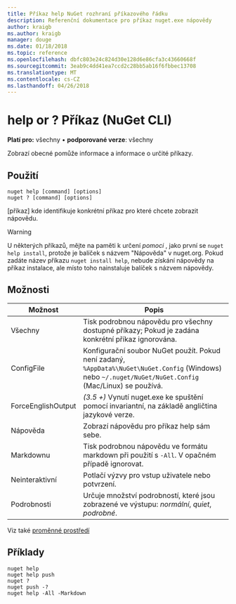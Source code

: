 ```yaml
---
title: Příkaz help NuGet rozhraní příkazového řádku
description: Referenční dokumentace pro příkaz nuget.exe nápovědy
author: kraigb
ms.author: kraigb
manager: douge
ms.date: 01/18/2018
ms.topic: reference
ms.openlocfilehash: dbfc803e24c824d30e128d6e86cfa3c43660668f
ms.sourcegitcommit: 3eab9c4dd41ea7ccd2c28bb5ab16f6fbbec13708
ms.translationtype: MT
ms.contentlocale: cs-CZ
ms.lasthandoff: 04/26/2018
---
```

# <a name="help-or--command-nuget-cli"></a>help or ? Příkaz (NuGet CLI)

**Platí pro:** všechny &bullet; **podporované verze**: všechny

Zobrazí obecné pomůže informace a informace o určité příkazy.

## <a name="usage"></a>Použití

```cli
nuget help [command] [options]
nuget ? [command] [options]
```

[příkaz] kde identifikuje konkrétní příkaz pro které chcete zobrazit nápovědu.

> [!Warning]
> U některých příkazů, mějte na paměti k určení *pomoci* , jako první se `nuget help install`, protože je balíček s názvem "Nápověda" v nuget.org. Pokud zadáte název příkazu `nuget install help`, nebude získání nápovědy na příkaz instalace, ale místo toho nainstaluje balíček s názvem nápovědy.

## <a name="options"></a>Možnosti

| Možnost | Popis |
| --- | --- |
| Všechny | Tisk podrobnou nápovědu pro všechny dostupné příkazy; Pokud je zadána konkrétní příkaz ignorována. |
| ConfigFile | Konfigurační soubor NuGet použít. Pokud není zadaný, `%AppData%\NuGet\NuGet.Config` (Windows) nebo `~/.nuget/NuGet/NuGet.Config` (Mac/Linux) se používá.|
| ForceEnglishOutput | *(3.5 +)*  Vynutí nuget.exe ke spuštění pomocí invariantní, na základě angličtina jazykové verze. |
| Nápověda | Zobrazí nápovědu pro příkaz help sám sebe. |
| Markdownu | Tisk podrobnou nápovědu ve formátu markdown při použití s `-All`. V opačném případě ignorovat. |
| Neinteraktivní | Potlačí výzvy pro vstup uživatele nebo potvrzení. |
| Podrobnosti | Určuje množství podrobností, které jsou zobrazené ve výstupu: *normální*, *quiet*, *podrobné*. |

Viz také [proměnné prostředí](cli-ref-environment-variables.md)

## <a name="examples"></a>Příklady

```cli
nuget help
nuget help push
nuget ?
nuget push -?
nuget help -All -Markdown
```
